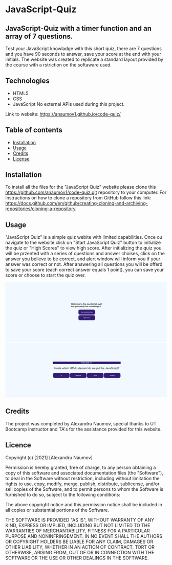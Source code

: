 # JavaScript-Quiz

## JavaScript-Quiz with a timer function and an array of 7 questions.
Test your JavaScript knowladge with this short quiz, there are 7 questions and you have 90 seconds to answer, save your score at the end with your initials.
The website was created to replicate a standard layout provided by the course with a rstriction on the softaware used.

## Technologies 
* HTML5
* CSS
* JavaScript
No external APIs used during this project.

Link to website: https://anaumov1.github.io/code-quiz/


## Table of contents
* [Installation](#installation)
* [Usage](#usage)
* [Credits](#credits)
* [License](#license)

## Installation

To install all the files for the "JavaScript Quiz" website please clone this https://github.com/anaumov1/code-quiz.git repository to your computer. For instructions on how to clone a repository from GitHub follow this link: https://docs.github.com/en/github/creating-cloning-and-archiving-repositories/cloning-a-repository

## Usage

"JavaScript Quiz" is a simple quiz webite with limited capabilities. Once ou navigate to the website click on "Start JavaScript Quiz" button to initialize the quiz or "High Scores" to view high score.
After initializing the quiz you will be przented with a series of questions and answer choises, click on the answer you believe to be correct, and alert window will inform you if your answer was correct or not. After answering all questions you will be offerd to save your score (each correct answer equals 1 point), you can save your score or choose to start the quiz over.

![alt text](assets/images/screenshot1.png)
![alt text](assets/images/screenshot2.png)

## Credits
The project was completed by Alexandru Naumov, special thanks to UT Bootcamp instructor and TA's for the assistance provided for this website.

## Licence

Copyright (c) [2021] [Alexandru Naumov]

Permission is hereby granted, free of charge, to any person obtaining a copy
of this software and associated documentation files (the "Software"), to deal
in the Software without restriction, including without limitation the rights
to use, copy, modify, merge, publish, distribute, sublicense, and/or sell
copies of the Software, and to permit persons to whom the Software is
furnished to do so, subject to the following conditions:

The above copyright notice and this permission notice shall be included in all
copies or substantial portions of the Software.

THE SOFTWARE IS PROVIDED "AS IS", WITHOUT WARRANTY OF ANY KIND, EXPRESS OR
IMPLIED, INCLUDING BUT NOT LIMITED TO THE WARRANTIES OF MERCHANTABILITY,
FITNESS FOR A PARTICULAR PURPOSE AND NONINFRINGEMENT. IN NO EVENT SHALL THE
AUTHORS OR COPYRIGHT HOLDERS BE LIABLE FOR ANY CLAIM, DAMAGES OR OTHER
LIABILITY, WHETHER IN AN ACTION OF CONTRACT, TORT OR OTHERWISE, ARISING FROM,
OUT OF OR IN CONNECTION WITH THE SOFTWARE OR THE USE OR OTHER DEALINGS IN THE
SOFTWARE.
